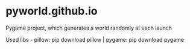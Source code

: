 # pyworld.github.io
Pygame project, which generates a world randomly at each launch

Used libs - 
pillow: pip download pillow |
pygame: pip download pygame
